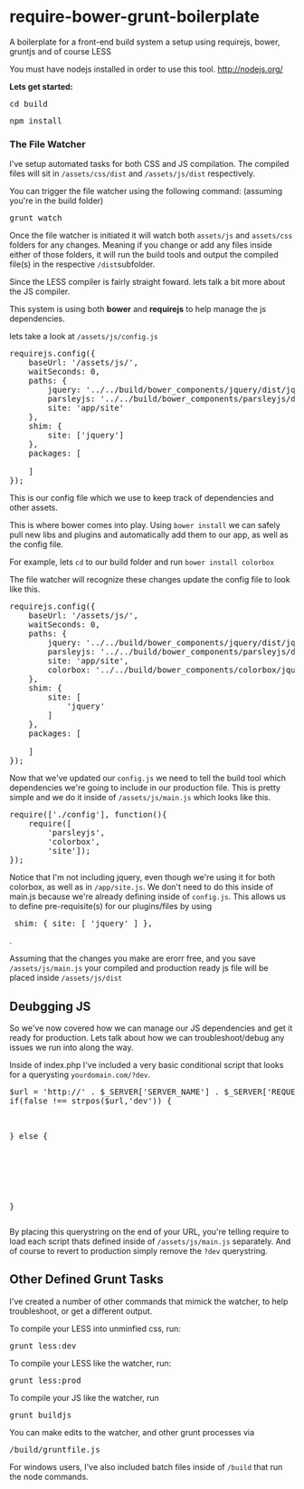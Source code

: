 require-bower-grunt-boilerplate
===============================

A boilerplate for a front-end build system a setup using requirejs, bower, gruntjs and of course LESS

You must have nodejs installed in order to use this tool.  http://nodejs.org/

<b>Lets get started:</b>
<pre>cd build</pre>
<pre>npm install</pre>
<h3>The File Watcher</h3>
I've setup automated tasks for both CSS and JS compilation. The compiled files will sit in <code>/assets/css/dist</code> and <code>/assets/js/dist</code> respectively. 
 
You can trigger the file watcher using the following command:
(assuming you're in the build folder)
<br />
<pre>grunt watch</pre>
Once the file watcher is initiated it will watch both <code>assets/js</code> and <code>assets/css</code> folders for any changes. Meaning if you change or add any files inside either of those folders, it will run the build tools and output the compiled file(s) in the respective <code>/dist</code>subfolder.

Since the LESS compiler is fairly straight foward. lets talk a bit more about the JS compiler.

This system is using both <b>bower</b> and <b>requirejs</b> to help manage the js dependencies.

lets take a look at <code>/assets/js/config.js</code>

<pre>
requirejs.config({
    baseUrl: '/assets/js/',
    waitSeconds: 0,
    paths: {
        jquery: '../../build/bower_components/jquery/dist/jquery',
        parsleyjs: '../../build/bower_components/parsleyjs/dist/parsley',
        site: 'app/site'
    },
    shim: {
        site: ['jquery']
    },
    packages: [

    ]
});
</pre>

This is our config file which we use to keep track of dependencies and other assets. 

This is where bower comes into play. Using <code>bower install</code> we can safely pull new libs and plugins and automatically add them to our app, as well as the config file.  

For example, lets <code>cd</code> to our build folder and run <code>bower install colorbox</code>

The file watcher will recognize these changes update the config file to look like this.

<pre>
requirejs.config({
    baseUrl: '/assets/js/',
    waitSeconds: 0,
    paths: {
        jquery: '../../build/bower_components/jquery/dist/jquery',
        parsleyjs: '../../build/bower_components/parsleyjs/dist/parsley',
        site: 'app/site',
        colorbox: '../../build/bower_components/colorbox/jquery.colorbox',
    },
    shim: {
        site: [
            'jquery'
        ]
    },
    packages: [

    ]
});
</pre>

Now that we've updated our  <code>config.js</code> we need to tell the build tool which dependencies we're going to include in our production file. This is pretty simple and we do it inside of <code>/assets/js/main.js</code> which looks like this.

<pre>
require(['./config'], function(){
    require([
        'parsleyjs',
        'colorbox',
        'site']);
});
</pre>


Notice that  I'm not including jquery, even though we're using it for both colorbox, as well as in <code>/app/site.js</code>. We don't need to do this inside of main.js because we're already defining inside of <code>config.js</code>. This allows us to define pre-requisite(s) for our plugins/files by using <pre>  shim: {
        site: [
            'jquery'
        ]
    },
</pre>.

Assuming that the changes you make are erorr free, and you save <code>/assets/js/main.js</code> your compiled and production ready js file will be placed inside <code>/assets/js/dist</code>

<h2>Deubgging JS</h2>

So we've now covered how we can manage our JS dependencies and get it ready for production. Lets talk about how we can troubleshoot/debug any issues we run into along the way.

Inside of index.php I've included a very basic conditional script that looks for a querysting <code>yourdomain.com/?dev</code>. 

<pre>
$url = 'http://' . $_SERVER['SERVER_NAME'] . $_SERVER['REQUEST_URI'];
if(false !== strpos($url,'dev')) { 
<script data-main="assets/js/main.js"  src="assets/js/require.min.js"></script>
} else {
<script src="assets/js/require.min.js"></script>
<script src="assets/js/dist/main.min.js?v=1"></script>
}
</pre>

By placing this querystring on the end of your URL, you're telling require to load each script thats defined inside of <code>/assets/js/main.js</code> separately. And of course to revert to production simply remove the <code>?dev</code> querystring. 

<h2>Other Defined Grunt Tasks</h2>

I've created a number of other commands that mimick the watcher, to help troubleshoot, or get a different output.

To compile your LESS into unminfied css, run:

<pre>grunt less:dev</pre>

To compile your LESS like the watcher, run:
<pre>grunt less:prod</pre>

To compile your JS like the watcher, run
<pre>grunt buildjs</pre>


You can make edits to the watcher, and other grunt processes via <pre>/build/gruntfile.js</pre>

For windows users, I've also included batch files inside of <code>/build</code> that run the node commands.
